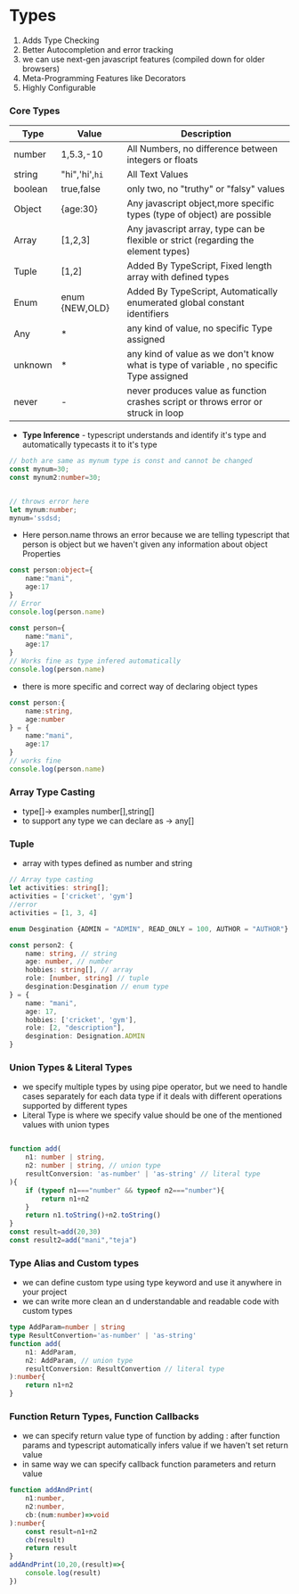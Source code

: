 # Types

1. Adds Type Checking
2. Better Autocompletion and error tracking
3. we can use next-gen javascript features (compiled down for older browsers)
4. Meta-Programming Features like Decorators
5. Highly Configurable


### Core Types


| Type   | Value           | Description                                                                            |
|--------|-----------------|----------------------------------------------------------------------------------------|
| number | 1,5.3,-10       | All Numbers, no difference between integers or floats                                  |
| string | "hi",'hi',`hi`  | All Text Values                                                                        |
| boolean | true,false      | only two, no "truthy" or "falsy" values                                                |
| Object | \{age:30}       | Any javascript object,more specific types (type of object) are possible                |
| Array  | [1,2,3]         | Any javascript array, type can be flexible or strict (regarding the element types)     |
| Tuple  | [1,2]           | Added By TypeScript, Fixed length array with defined types                             |
| Enum   | enum \{NEW,OLD} | Added By TypeScript, Automatically enumerated global constant identifiers              |
| Any    | *               | any kind of value, no specific Type assigned                                           |
| unknown | *               | any kind of value as we don't know what is type of variable , no specific Type assigned |
| never  | -               | never produces value as function crashes script or throws error  or struck in loop     |


* **Type Inference** - typescript understands and identify it's type and automatically typecasts it to it's type

```typescript
// both are same as mynum type is const and cannot be changed
const mynum=30;
const mynum2:number=30; 


// throws error here
let mynum:number;
mynum='ssdsd;
```

* Here person.name throws an error because we are telling typescript that person is object but we haven't given any information about object Properties
```typescript
const person:object={
    name:"mani",
    age:17
}
// Error
console.log(person.name)

const person={
    name:"mani",
    age:17
}
// Works fine as type infered automatically
console.log(person.name)
```

* there is more specific and correct way of declaring object types
```typescript
const person:{
    name:string,
    age:number
} = {
    name:"mani",
    age:17
}
// works fine
console.log(person.name)
```

### Array Type Casting
* type[]-> examples number[],string[]
* to support any type we can declare as -> any[]
### Tuple
* array with types defined as number and string

```typescript
// Array type casting
let activities: string[];
activities = ['cricket', 'gym']
//error
activities = [1, 3, 4]

enum Desgination {ADMIN = "ADMIN", READ_ONLY = 100, AUTHOR = "AUTHOR"}

const person2: {
    name: string, // string
    age: number, // number
    hobbies: string[], // array
    role: [number, string] // tuple
    desgination:Desgination // enum type
} = {
    name: "mani",
    age: 17,
    hobbies: ['cricket', 'gym'],
    role: [2, "description"],
    desgination: Designation.ADMIN
}
```


### Union Types & Literal Types
* we specify multiple types by using pipe operator, but we need to handle cases separately for each data type if it deals with different operations supported by different types
* Literal Type is where we specify value should be one of the mentioned values with union types
```typescript

function add(
    n1: number | string, 
    n2: number | string, // union type
    resultConversion: 'as-number' | 'as-string' // literal type
){
    if (typeof n1==="number" && typeof n2==="number"){
        return n1+n2
    }
    return n1.toString()+n2.toString()
}
const result=add(20,30)
const result2=add("mani","teja")
```
### Type Alias and Custom types
* we can define custom type using type keyword and use it anywhere in your project
* we can write more clean an d understandable and readable code with custom types
```typescript
type AddParam=number | string
type ResultConvertion='as-number' | 'as-string'
function add(
    n1: AddParam, 
    n2: AddParam, // union type
    resultConversion: ResultConvertion // literal type
):number{
    return n1+n2
}

```
### Function Return Types, Function Callbacks
* we can specify return value type of function by adding : after function params and typescript automatically infers value if we haven't set return value
* in same way we can specify callback function parameters and  return value
````typescript
function addAndPrint(
    n1:number,
    n2:number,
    cb:(num:number)=>void
):number{
    const result=n1+n2
    cb(result)
    return result
}
addAndPrint(10,20,(result)=>{
    console.log(result)
})
````
